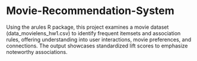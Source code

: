# Movie-Recommendation-System
Using the arules R package, this project examines a movie dataset (data_movielens_hw1.csv) to identify frequent itemsets and association rules, offering understanding into user interactions, movie preferences, and connections. The output showcases standardized lift scores to emphasize noteworthy associations.
